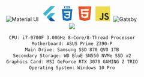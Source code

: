 <div id="header" align="center">
  <img src="https://upload.wikimedia.org/wikipedia/commons/thumb/c/cf/Lua-Logo.svg/1200px-Lua-Logo.svg.png" title="Material UI" alt="Material UI" width="40" height="40"/>&nbsp;
  <img src="https://github.com/devicons/devicon/blob/master/icons/flutter/flutter-original.svg" title="Flutter" alt="Flutter" width="40" height="40"/>&nbsp;
  <img src="https://github.com/devicons/devicon/blob/master/icons/css3/css3-plain-wordmark.svg"  title="CSS3" alt="CSS" width="40" height="40"/>&nbsp;
  <img src="https://github.com/devicons/devicon/blob/master/icons/html5/html5-original.svg" title="HTML5" alt="HTML" width="40" height="40"/>&nbsp;
  <img src="https://github.com/devicons/devicon/blob/master/icons/javascript/javascript-original.svg" title="JavaScript" alt="JavaScript" width="40" height="40"/>&nbsp;
  <img src="https://upload.wikimedia.org/wikipedia/commons/thumb/c/c3/Python-logo-notext.svg/1024px-Python-logo-notext.svg.png" title="Gatsby"  alt="Gatsby" width="40" height="40"/>&nbsp;
</div>
<div align="center">
<img src="https://komarev.com/ghpvc/?username=your-github-username&style=flat-square&color=blue" align="center"/>

  <div align="center" font="bold">
    
    CPU: i7-9700F 3.00GHz 8-Core/8-Thread Processor
    Motherboard: ASUS Prime Z390-P
    Main Drive: Samsung SSD 870 QVO 1TB
    Secondary Storage: WD BluE SN550 NVMe SSD x2
    Graphics Card: MSI GeForce RTX 3070 GAMING Z TRIO
    Operating System: Windows 10 Pro

    
